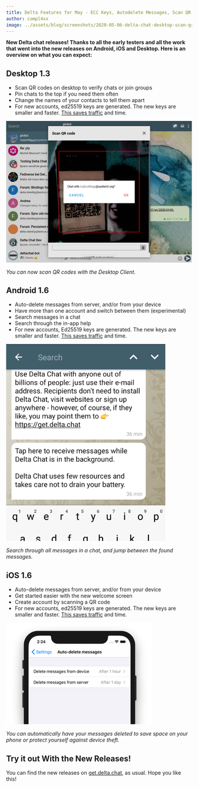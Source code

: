```yaml
---
title: Delta Features for May - ECC Keys, Autodelete Messages, Scan QR Codes With Desktop
author: compl4xx
image: ../assets/blog/screenshots/2020-05-06-delta-chat-desktop-scan-qr-code.jpg
---
```


**New Delta chat releases! Thanks to all the early testers and all the work
that went into the new releases on Android, iOS and Desktop. Here is an
overview on what you can expect:**

## Desktop 1.3

- Scan QR codes on desktop to verify chats or join groups
- Pin chats to the top if you need them often
- Change the names of your contacts to tell them apart
- For new accounts, ed25519 keys are generated. The new keys are smaller and faster. [This saves traffic](https://delta.chat/en/2020-03-11-reduced-message-size) and time.

![A Screenshot of the Delta Chat Desktop Client, scanning a QR code.](../assets/blog/screenshots/2020-05-06-delta-chat-desktop-scan-qr-code.jpg)

*You can now scan QR codes with the Desktop Client.*

## Android 1.6

- Auto-delete messages from server, and/or from your device
- Have more than one account and switch between them (experimental)
- Search messages in a chat
- Search through the in-app help
- For new accounts, Ed25519 keys are generated. The new keys are smaller and faster. [This saves traffic](https://delta.chat/en/2020-03-11-reduced-message-size) and time.

![Search through chats in the Android App](../assets/blog/screenshots/2020-05-06-delta-chat-android-chat-search.png)

*Search through all messages in a chat, and jump between the found messages.*

## iOS 1.6

- Auto-delete messages from server, and/or from your device
- Get started easier with the new welcome screen
- Create account by scanning a QR code
- For new accounts, ed25519 keys are generated. The new keys are smaller and faster. [This saves traffic](https://delta.chat/en/2020-03-11-reduced-message-size) and time.

![Delete Messages Automatically on iOS and Android.](../assets/blog/screenshots/2020-05-06-delta-chat-ios-autodelete.jpg)

*You can automatically have your messages deleted to save space on your phone or protect yourself against device theft.*

## Try it out With the New Releases!

You can find the new releases on [get.delta.chat](https://get.delta.chat), as usual.
Hope you like this!
